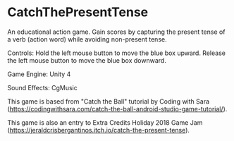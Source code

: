 # CatchThePresentTense
An educational action game. Gain scores by capturing the present tense of a verb (action word) while avoiding non-present tense.

Controls:
Hold the left mouse button to move the blue box upward. Release the left mouse button to move the blue box downward.

Game Engine: Unity 4

Sound Effects: CgMusic

This game is based from "Catch the Ball" tutorial by Coding with Sara (https://codingwithsara.com/catch-the-ball-android-studio-game-tutorial/).

This game is also an entry to Extra Credits Holiday 2018 Game Jam (https://jeraldcrisbergantinos.itch.io/catch-the-present-tense).

